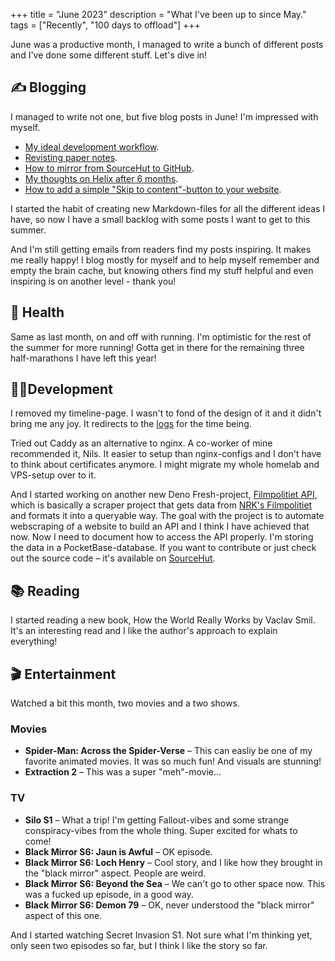 +++
title = "June 2023"
description = "What I've been up to since May."
tags = ["Recently", "100 days to offload"]
+++

June was a productive month, I managed to write a bunch of different posts and
I've done some different stuff. Let's dive in!

## ✍️ Blogging

I managed to write not one, but five blog posts in June! I'm impressed with
myself.

- [My ideal development workflow](/blog/my-ideal-development-workflow).
- [Revisting paper notes](/blog/revisiting-paper-notes).
- [How to mirror from SourceHut to GitHub](/blog/mirror-sourcehut-to-github).
- [My thoughts on Helix after 6 months](/blog/my-thoughts-on-helix-after-6-months).
- [How to add a simple "Skip to content"-button to your website](/blog/simple-skip-to-content).

I started the habit of creating new Markdown-files for all the different ideas I
have, so now I have a small backlog with some posts I want to get to this
summer.

And I'm still getting emails from readers find my posts inspiring. It makes me
really happy! I blog mostly for myself and to help myself remember and empty the
brain cache, but knowing others find my stuff helpful and even inspiring is on
another level - thank you!

## 💪 Health

Same as last month, on and off with running. I'm optimistic for the rest of the
summer for more running! Gotta get in there for the remaining three
half-marathons I have left this year!

## 👨‍💻Development

I removed my timeline-page. I wasn't to fond of the design of it and it didn't
bring me any joy. It redirects to the [logs](/logs) for the time being.

Tried out Caddy as an alternative to nginx. A co-worker of mine recommended it,
Nils. It easier to setup than nginx-configs and I don't have to think about
certificates anymore. I might migrate my whole homelab and VPS-setup over to it.

And I started working on another new Deno Fresh-project,
[Filmpolitiet API](https://filmpolitiet.wyd.no/), which is basically a scraper
project that gets data from [NRK's Filmpolitiet](https://p3.no/filmpolitiet/)
and formats it into a queryable way. The goal with the project is to automate
webscraping of a website to build an API and I think I have achieved that now.
Now I need to document how to access the API properly. I'm storing the data in a
PocketBase-database. If you want to contribute or just check out the source code
– it's available on [SourceHut](https://sr.ht/~timharek/filmpolitiet-api/).

## 📚 Reading

I started reading a new book, How the World Really Works by Vaclav Smil. It's an
interesting read and I like the author's approach to explain everything!

## 🎬 Entertainment

Watched a bit this month, two movies and a two shows.

### Movies

- **Spider-Man: Across the Spider-Verse** – This can easliy be one of my
  favorite animated movies. It was so much fun! And visuals are stunning!
- **Extraction 2** – This was a super "meh"-movie...

### TV

- **Silo S1** – What a trip! I'm getting Fallout-vibes and some strange
  conspiracy-vibes from the whole thing. Super excited for whats to come!
- **Black Mirror S6: Jaun is Awful** – OK episode.
- **Black Mirror S6: Loch Henry** – Cool story, and I like how they brought in
  the "black mirror" aspect. People are weird.
- **Black Mirror S6: Beyond the Sea** – We can't go to other space now. This was
  a fucked up episode, in a good way.
- **Black Mirror S6: Demon 79** – OK, never understood the "black mirror" aspect
  of this one.

And I started watching Secret Invasion S1. Not sure what I'm thinking yet, only
seen two episodes so far, but I think I like the story so far.
